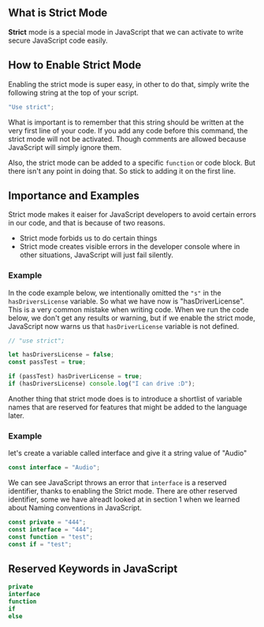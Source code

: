 ## What is Strict Mode

**Strict** mode is a special mode in JavaScript that we can activate to write secure JavaScript code easily.

## How to Enable Strict Mode

Enabling the strict mode is super easy, in other to do that, simply write the following string at the top of your script.

```js
"Use strict";
```

What is important is to remember that this string should be written at the very first line of your code. If you add any code before this command, the strict mode will not be activated. Though comments are allowed because JavaScript will simply ignore them.

Also, the strict mode can be added to a specific `function` or code block. But there isn't any point in doing that. So stick to adding it on the first line.

## Importance and Examples

Strict mode makes it eaiser for JavaScript developers to avoid certain errors in our code, and that is because of two reasons.

- Strict mode forbids us to do certain things
- Strict mode creates visible errors in the developer console where in other situations, JavaScript will just fail silently.

### Example

In the code example below, we intentionally omitted the `"s"` in the `hasDriversLicense` variable. So what we have now is "hasDriverLicense". This is a very common mistake when writing code. When we run the code below, we don't get any results or warning, but if we enable the strict mode, JavaScript now warns us that `hasDriverLicense` variable is not defined.

```js
// "use strict";

let hasDriversLicense = false;
const passTest = true;

if (passTest) hasDriverLicense = true;
if (hasDriversLicense) console.log("I can drive :D");
```

Another thing that strict mode does is to introduce a shortlist of
variable names that are reserved for features that might be added to the language later.

### Example

let's create a variable called interface and give it a string value of "Audio"

```js
const interface = "Audio";
```

We can see JavaScript throws an error that `interface` is a reserved identifier, thanks to enabling the Strict mode.
There are other reserved identifier, some we have alreadt looked at in section 1 when we learned about Naming conventions in JavaScript.

```js
const private = "444";
const interface = "444";
const function = "test";
const if = "test";
```

## Reserved Keywords in JavaScript

```js
private
interface
function
if
else
```
